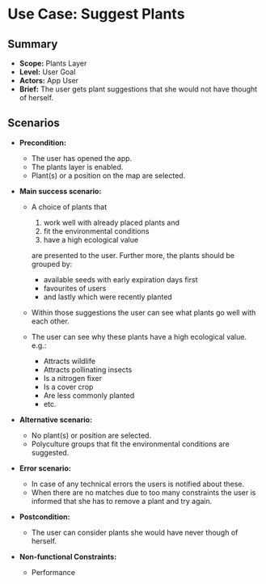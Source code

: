 # Use Case: Suggest Plants

## Summary

- **Scope:** Plants Layer
- **Level:** User Goal
- **Actors:** App User
- **Brief:** The user gets plant suggestions that she would not have thought of herself.

## Scenarios

- **Precondition:**
  - The user has opened the app.
  - The plants layer is enabled.
  - Plant(s) or a position on the map are selected.
- **Main success scenario:**

  - A choice of plants that

    1. work well with already placed plants and
    2. fit the environmental conditions
    3. have a high ecological value

    are presented to the user.
    Further more, the plants should be grouped by:

    - available seeds with early expiration days first
    - favourites of users
    - and lastly which were recently planted

  - Within those suggestions the user can see what plants go well with each other.
  - The user can see why these plants have a high ecological value. e.g.:
    - Attracts wildlife
    - Attracts pollinating insects
    - Is a nitrogen fixer
    - Is a cover crop
    - Are less commonly planted
    - etc.

- **Alternative scenario:**
  - No plant(s) or position are selected.
  - Polyculture groups that fit the environmental conditions are suggested.
- **Error scenario:**
  - In case of any technical errors the users is notified about these.
  - When there are no matches due to too many constraints the user is informed that she has to remove a plant and try again.
- **Postcondition:**
  - The user can consider plants she would have never though of herself.
- **Non-functional Constraints:**
  - Performance
